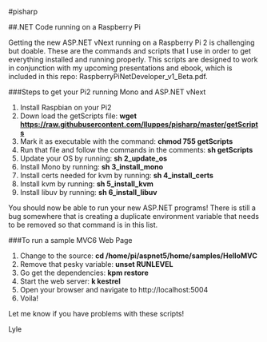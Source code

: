 #pisharp

##.NET Code running on a Raspberry Pi

Getting the new ASP.NET vNext running on a Raspberry Pi 2 is challenging but doable. These are the commands and scripts that I use in order to get everything installed and running properly.  This scripts are designed to work in conjunction with my upcoming presentations and ebook, which is included in this repo: RaspberryPiNetDeveloper_v1_Beta.pdf.

###Steps to get your Pi2 running Mono and ASP.NET vNext
1. Install Raspbian on your Pi2
2. Down load the getScripts file: **wget https://raw.githubusercontent.com/lluppes/pisharp/master/getScripts**
3. Mark it as executable with the command:  **chmod 755 getScripts**
4. Run that file and follow the commands in the comments:  **sh getScripts**
5. Update your OS by running:  **sh 2_update_os**
6. Install Mono by running:  **sh 3_install_mono**
7. Install certs needed for kvm by running: **sh 4_install_certs**
8. Install kvm by running: **sh 5_install_kvm**
9. Install libuv by running: **sh 6_install_libuv**

You should now be able to run your new ASP.NET programs!  There is still a bug somewhere that is creating a duplicate environment variable that needs to be removed so that command is in this list.

###To run a sample MVC6 Web Page
1. Change to the source:  **cd /home/pi/aspnet5/home/samples/HelloMVC**
2. Remove that pesky variable:  **unset RUNLEVEL**
3. Go get the dependencies:  **kpm restore**
3. Start the web server:  **k kestrel**
4. Open your browser and navigate to http://localhost:5004
5. Voila!

Let me know if you have problems with these scripts!

Lyle
